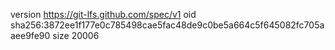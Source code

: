 version https://git-lfs.github.com/spec/v1
oid sha256:3872ee1f177e0c785498cae5fac48de9c0be5a664c5f645082fc705aaee9fe90
size 20006
